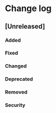 
# Change log

## [Unreleased]
### Added
### Fixed
### Changed
### Deprecated
### Removed
### Security

